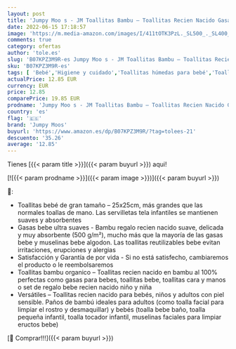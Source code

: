 ```yaml
---
layout: post
title: 'Jumpy Moo s - JM Toallitas Bambu – Toallitas Recien Nacido Gasas para Bebes  Toallitas Bebe - Set De Regalo Bebe Recien Nacido Niño Y Niña - Incluye Bolsa De Lavandería  Variado  8 Piezas '
date: 2022-06-15 17:18:57
image: 'https://m.media-amazon.com/images/I/411tOTK3PzL._SL500_._SL400_.jpg'
comments: true
category: ofertas
author: 'tole.es'
slug: 'B07KPZ3M9R-es Jumpy Moo s - JM Toallitas Bambu – Toallitas Recien Nacido...'
sku: 'B07KPZ3M9R-es'
tags: [ 'Bebé','Higiene y cuidado','Toallitas húmedas para bebé','Toallitas y accesorios para bebé','bebe','jumpy moos','🇪🇸', ]
actualPrice: 12.85 EUR
currency: EUR
price: 12.85
comparePrice: 19.85 EUR
prodname: 'Jumpy Moo s - JM Toallitas Bambu – Toallitas Recien Nacido Gasas para Bebes  Toallitas Bebe - Set De Regalo Bebe Recien Nacido Niño Y Niña - Incluye Bolsa De Lavandería  Variado  8 Piezas '
country: 'es'
flag: '🇪🇸'
brand: 'Jumpy Moos'
buyurl: 'https://www.amazon.es/dp/B07KPZ3M9R/?tag=tolees-21'
descuento: '35.26'
average: '12.85'
---
```


Tienes [{{< param title >}}]({{< param buyurl >}}) aqui!

[![{{< param prodname >}}]({{< param image >}})]({{< param buyurl >}})

🔎:

- Toallitas bebé de gran tamaño – 25x25cm, más grandes que las normales toallas de mano. Las servilletas tela infantiles se mantienen suaves y absorbentes
- Gasas bebe ultra suaves - Bambu regalo recien nacido suave, delicada y muy absorbente (500 g/m²), mucho más que la mayoría de las gasas bebe y muselinas bebe algodon. Las toallitas reutilizables bebe evitan irritaciones, erupciones y alergias
- Satisfacción y Garantía de por vida - Si no está satisfecho, cambiaremos el producto o le reembolsaremos
- Toallitas bambu organico – Toallitas recien nacido en bambu al 100% perfectas como gasas para bebes, toallitas bebe, toallitas cara y manos o set de regalo bebe recien nacido niño y niña
- Versátiles – Toallitas recien nacido para bebés, niños y adultos con piel sensible. Paños de bambú ideales para adultos (como toalla facial para limpiar el rostro y desmaquillar) y bebés (toalla bebe baño, toalla pequeña infantil, toalla tocador infantil, muselinas faciales para limpiar eructos bebe)

[🛒 Comprar!!!]({{< param buyurl >}})
